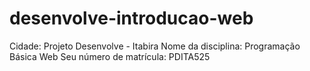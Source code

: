 # desenvolve-introducao-web
Cidade: Projeto Desenvolve - Itabira
Nome da disciplina: Programação Básica Web
Seu número de matrícula: PDITA525